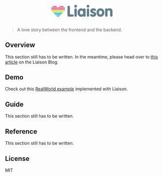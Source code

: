<p align="center">
	<img src="assets/liaison-logo-with-icon.svg" width="200" alt="Liaison">
	<br>
	<br>
</p>

> A love story between the frontend and the backend.

## Overview

This section still has to be written. In the meantime, please head over to [this article](https://liaison.dev/blog/articles/Do-We-Really-Need-A-Web-API-yq12wz) on the Liaison Blog.

## Demo

Check out this [RealWorld example](https://github.com/liaisonjs/react-liaison-realworld-example-app) implemented with Liaison.

## Guide

This section still has to be written.

## Reference

This section still has to be written.

## License

MIT
